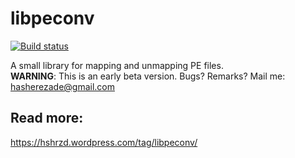 # libpeconv
[![Build status](https://ci.appveyor.com/api/projects/status/pqo6ob148pf5b352?svg=true)](https://ci.appveyor.com/project/hasherezade/libpeconv)

A small library for mapping and unmapping PE files.<br/>
<b>WARNING</b>: This is an early beta version. Bugs? Remarks? Mail me: hasherezade@gmail.com
</br>

Read more:
-
https://hshrzd.wordpress.com/tag/libpeconv/
